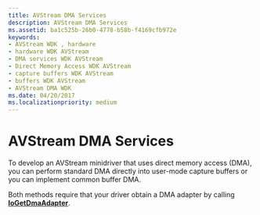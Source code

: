```yaml
---
title: AVStream DMA Services
description: AVStream DMA Services
ms.assetid: ba1c525b-26b0-4778-b58b-f4169cfb972e
keywords:
- AVStream WDK , hardware
- hardware WDK AVStream
- DMA services WDK AVStream
- Direct Memory Access WDK AVStream
- capture buffers WDK AVStream
- buffers WDK AVStream
- AVStream DMA WDK
ms.date: 04/20/2017
ms.localizationpriority: medium
---
```


# AVStream DMA Services





To develop an AVStream minidriver that uses direct memory access (DMA), you can perform standard DMA directly into user-mode capture buffers or you can implement common buffer DMA.

Both methods require that your driver obtain a DMA adapter by calling [**IoGetDmaAdapter**](https://docs.microsoft.com/windows-hardware/drivers/ddi/wdm/nf-wdm-iogetdmaadapter).

 

 




